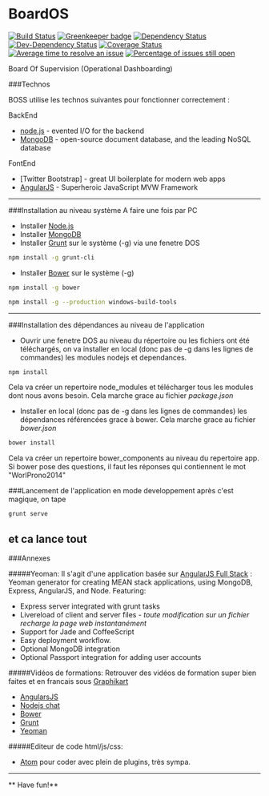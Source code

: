 
BoardOS
====
[![Build Status](https://travis-ci.org/wilsto/BoardOS.svg)](https://travis-ci.org/wilsto/BoardOS)
[![Greenkeeper badge](https://badges.greenkeeper.io/wilsto/BoardOS.svg)](https://greenkeeper.io/)
[![Dependency Status](https://img.shields.io/david/wilsto/BoardOS.svg)](https://david-dm.org/wilsto/BoardOS)
[![Dev-Dependency Status](https://img.shields.io/david/dev/wilsto/BoardOS.svg)](https://david-dm.org/wilsto/BoardOS#info=devDependencies)
[![Coverage Status](https://coveralls.io/repos/github/wilsto/BoardOS/badge.svg?branch=master)](https://coveralls.io/github/wilsto/BoardOS?branch=master)
[![Average time to resolve an issue](http://isitmaintained.com/badge/resolution/wilsto/boardos.svg)](http://isitmaintained.com/project/wilsto/boardos "Average time to resolve an issue")
[![Percentage of issues still open](http://isitmaintained.com/badge/open/wilsto/boardos.svg)](http://isitmaintained.com/project/wilsto/boardos "Percentage of issues still open")

Board Of Supervision
(Operational Dashboarding)

###Technos

BOSS utilise les technos suivantes pour fonctionner correctement :

BackEnd
* [node.js] - evented I/O for the backend
* [MongoDB] -  open-source document database, and the leading NoSQL database

FontEnd
* [Twitter Bootstrap] - great UI boilerplate for modern web apps
* [AngularJS] - Superheroic JavaScript MVW Framework

---

###Installation au niveau système
A faire une fois par PC

* Installer [Node.js]
* Installer [MongoDB]
* Installer [Grunt] sur le système (-g) via une fenetre DOS

```sh
npm install -g grunt-cli
```

* Installer [Bower] sur le système (-g)

```sh
npm install -g bower
```

```sh
npm install -g --production windows-build-tools
```
---

###Installation des dépendances au niveau de l'application
* Ouvrir une fenetre DOS au niveau du répertoire ou les fichiers ont été téléchargés, on va installer en local (donc pas de -g dans les lignes de commandes) les modules nodejs et dependances.

```sh
npm install
```
Cela va créer un repertoire node_modules et télécharger tous les modules dont nous avons besoin. Cela marche grace au fichier *package.json*

* Installer en local (donc pas de -g dans les lignes de commandes) les dépendances référencées grace à bower. Cela marche grace au fichier _bower.json_

```sh
bower install
```
Cela va créer un repertoire bower_components au niveau du repertoire app. Si bower pose des questions, il faut les réponses qui contiennent le mot "WorlProno2014"


###Lancement de l'application en mode developpement
après c'est magique, on tape

```sh
grunt serve
```
et ca lance tout
---

###Annexes

#####Yeoman:
Il s'agit d'une application basée sur [AngularJS Full Stack] : Yeoman generator for creating MEAN stack applications, using MongoDB, Express, AngularJS, and Node. Featuring:
* Express server integrated with grunt tasks
* Livereload of client and server files - _toute modification sur un fichier recharge la page web instantanément_
* Support for Jade and CoffeeScript
* Easy deployment workflow.
* Optional MongoDB integration
* Optional Passport integration for adding user accounts

#####Vidéos de formations:
Retrouver des vidéos de formation super bien faites et en francais sous [Graphikart](http://www.grafikart.fr)
* [AngularsJS](http://www.grafikart.fr/formation/angularjs)
* [Nodejs chat](http://www.grafikart.fr/tutoriels/nodejs/nodejs-socketio-tchat-366)
* [Bower](http://www.grafikart.fr/tutoriels/javascript/bower-474)
* [Grunt](http://www.grafikart.fr/tutoriels/grunt/grunt-introduction-470)
* [Yeoman](http://www.grafikart.fr/tutoriels/internet/yeoman-475)

#####Editeur de code html/js/css:
* [Atom] pour coder avec plein de plugins, très sympa.

---

** Have fun!**

[AngularJS Full Stack]:https://github.com/DaftMonk/generator-angular-fullstack

[Node.js]:http://nodejs.org
[MongoDB]:http://www.mongodb.org/

[AngularJS]:http://gruntjs.com/
[Bootstrap]:http://getbootstrap.com//
[Grunt]:http://gruntjs.com/
[Bower]:http://bower.io/
[Atom]:https://atom.io/
